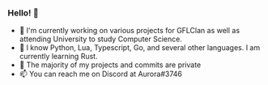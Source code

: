 ### Hello! 👋


- 🔭 I'm currently working on various projects for GFLClan as well as attending University to study Computer Science.
- 🐞 I know Python, Lua, Typescript, Go, and several other languages. I am currently learning Rust. 
- 🤫 The majority of my projects and commits are private
- 📫 You can reach me on Discord at Aurora#3746
